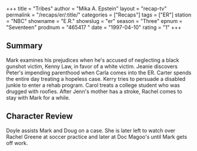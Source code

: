 +++
title = "Tribes"
author = "Mika A. Epstein"
layout = "recap-tv"
permalink = "/recaps/er/:title/"
categories = ["Recaps"]
tags = ["ER"]
station = "NBC"
showname = "E.R."
showslug = "er"
season = "Three"
epnum = "Seventeen"
prodnum = "465417  "
date = "1997-04-10"
rating = "1"
+++

## Summary  
  
Mark examines his prejudices when he's accused of neglecting a black gunshot victim, Kenny Law, in favor of a white victim. Jeanie discovers Peter's impending parenthood when Carla comes into the ER. Carter spends the entire day treating a hopeless case. Kerry tries to persuade a disabled junkie to enter a rehab program. Carol treats a college student who was drugged with roofies. After Jenn's mother has a stroke, Rachel comes to stay with Mark for a while.

## Character Review  
  
Doyle assists Mark and Doug on a case. She is later left to watch over Rachel Greene at soccer practice and later at Doc Magoo's until Mark gets off work.